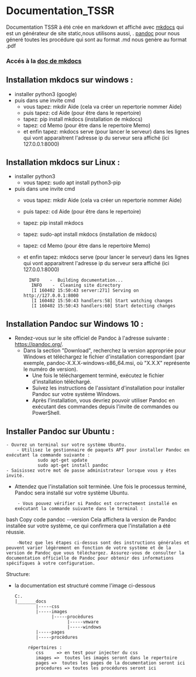 # Documentation_TSSR

Documentation TSSR à été crée en markdown et affiché avec [mkdocs](https://www.mkdocs.org/) qui est un générateur de site static,nous utilisons aussi, . [pandoc](https://pandoc.org) pour nous géneré toutes les procédure qui sont au format .md nous genère au format .pdf

### Accés à la [doc de mkdocs](https://www.mkdocs.org/getting-started/)

## Installation mkdocs sur windows : 
- installer python3  (google)
- puis dans une invite cmd
    - vous tapez:   mkdir Aide  (cela va créer un repertorie nommer Aide)
    - puis tapez: cd Aide (pour être dans le repertoire)
    - tapez: pip install mkdocs   (installation de mkdocs)
    - tapez: cd Memo  (pour être dans le repertoire Memo)
    - et enfin tapez: mkdocs serve  (pour lancer le serveur)
            dans les lignes qui vont apparaitrent l'adresse ip du serveur sera affiché  (ici 127.0.0.1:8000)
 ## Installation mkdocs sur Linux :
- installer python3  
    - vous tapez: sudo apt install python3-pip
- puis dans une invite cmd
    - vous tapez:   mkdir Aide  (cela va créer un repertorie nommer Aide)
    - puis tapez: cd Aide (pour être dans le repertoire)
    - tapez: pip install mkdocs
    - tapez: sudo-apt install mkdocs   (installation de mkdocs)
    - tapez: cd Memo  (pour être dans le repertoire Memo)
    - et enfin tapez: mkdocs serve  (pour lancer le serveur)
            dans les lignes qui vont apparaitrent l'adresse ip du serveur sera affiché  (ici 127.0.0.1:8000)
      
            INFO    -  Building documentation...
             INFO    -  Cleaning site directory
             [I 160402 15:50:43 server:271] Serving on http://127.0.0.1:8000
             [I 160402 15:50:43 handlers:58] Start watching changes
             [I 160402 15:50:43 handlers:60] Start detecting changes

## Installation Pandoc sur Windows 10 :
- Rendez-vous sur le site officiel de Pandoc à l'adresse suivante : https://pandoc.org/.
  - Dans la section "Download", recherchez la version appropriée pour Windows et téléchargez le fichier d'installation correspondant (par exemple, pandoc-X.X.X-windows-x86_64.msi, où "X.X.X" représente le numéro de version).
    - Une fois le téléchargement terminé, exécutez le fichier d'installation téléchargé.
    - Suivez les instructions de l'assistant d'installation pour installer Pandoc sur votre système Windows.
    - Après l'installation, vous devriez pouvoir utiliser Pandoc en exécutant des commandes depuis l'invite de commandes ou PowerShell.

## Installer Pandoc sur Ubuntu :
    - Ouvrez un terminal sur votre système Ubuntu.
        - Utilisez le gestionnaire de paquets APT pour installer Pandoc en exécutant la commande suivante :
                sudo apt-get update
                sudo apt-get install pandoc
    - Saisissez votre mot de passe administrateur lorsque vous y êtes invité.
 - Attendez que l'installation soit terminée. Une fois le processus terminé, Pandoc sera installé sur votre système Ubuntu.

        - Vous pouvez vérifier si Pandoc est correctement installé en exécutant la commande suivante dans le terminal :

bash
Copy code
pandoc --version
Cela affichera la version de Pandoc installée sur votre système, ce qui confirmera que l'installation a été réussie.

        -Notez que les étapes ci-dessus sont des instructions générales et peuvent varier légèrement en fonction de votre système et de la version de Pandoc que vous téléchargez. Assurez-vous de consulter la documentation officielle de Pandoc pour obtenir des informations spécifiques à votre configuration.

  Structure:
  - la documentation est structuré comme l'image ci-dessous
 
        C:.
        |_______docs
                |-----css
                |-----images
                      |-----procèdures
                            |-----vmware
                            |-----windows
                |-----pages
                |-----procèdures
    
             répertoires :
                css     => en test pour injecter du css
                images =>  toutes les images seront dans le repertoire
                pages =>  toutes les pages de la documentation seront ici
                procedures => toutes les procédures seront ici
